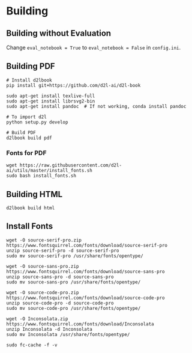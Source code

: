 # Building

## Building without Evaluation

Change `eval_notebook = True` to `eval_notebook = False` in `config.ini`.


## Building PDF

```
# Install d2lbook
pip install git+https://github.com/d2l-ai/d2l-book

sudo apt-get install texlive-full
sudo apt-get install librsvg2-bin
sudo apt-get install pandoc  # If not working, conda install pandoc

# To import d2l
python setup.py develop

# Build PDF
d2lbook build pdf
```


### Fonts for PDF

```
wget https://raw.githubusercontent.com/d2l-ai/utils/master/install_fonts.sh
sudo bash install_fonts.sh
```


## Building HTML

```
d2lbook build html
```


## Install Fonts

```
wget -O source-serif-pro.zip https://www.fontsquirrel.com/fonts/download/source-serif-pro
unzip source-serif-pro -d source-serif-pro
sudo mv source-serif-pro /usr/share/fonts/opentype/

wget -O source-sans-pro.zip https://www.fontsquirrel.com/fonts/download/source-sans-pro
unzip source-sans-pro -d source-sans-pro
sudo mv source-sans-pro /usr/share/fonts/opentype/

wget -O source-code-pro.zip https://www.fontsquirrel.com/fonts/download/source-code-pro
unzip source-code-pro -d source-code-pro
sudo mv source-code-pro /usr/share/fonts/opentype/

wget -O Inconsolata.zip https://www.fontsquirrel.com/fonts/download/Inconsolata
unzip Inconsolata -d Inconsolata
sudo mv Inconsolata /usr/share/fonts/opentype/

sudo fc-cache -f -v

```

